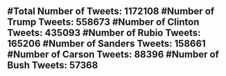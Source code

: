 #Total Number of Tweets: 1172108 
#Number of Trump Tweets: 558673
#Number of Clinton Tweets: 435093
#Number of Rubio Tweets: 165206
#Number of Sanders Tweets: 158661
#Number of Carson Tweets: 88396
#Number of Bush Tweets: 57368
---
